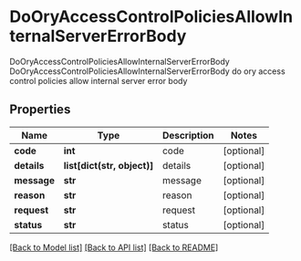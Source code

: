 # DoOryAccessControlPoliciesAllowInternalServerErrorBody

DoOryAccessControlPoliciesAllowInternalServerErrorBody DoOryAccessControlPoliciesAllowInternalServerErrorBody do ory access control policies allow internal server error body
## Properties
Name | Type | Description | Notes
------------ | ------------- | ------------- | -------------
**code** | **int** | code | [optional] 
**details** | **list[dict(str, object)]** | details | [optional] 
**message** | **str** | message | [optional] 
**reason** | **str** | reason | [optional] 
**request** | **str** | request | [optional] 
**status** | **str** | status | [optional] 

[[Back to Model list]](../README.md#documentation-for-models) [[Back to API list]](../README.md#documentation-for-api-endpoints) [[Back to README]](../README.md)


